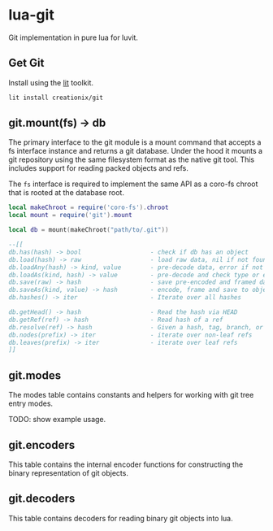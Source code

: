 # lua-git

Git implementation in pure lua for luvit.

## Get Git

Install using the [lit](https://github.com/luvit/lit) toolkit.

```sh
lit install creationix/git
```

## git.mount(fs) -> db

The primary interface to the git module is a mount command that accepts a fs
interface instance and returns a git database.  Under the hood it mounts a git
repository using the same filesystem format as the native git tool.  This
includes support for reading packed objects and refs.

The `fs` interface is required to implement the same API as a coro-fs chroot that
is rooted at the database root.

```lua
local makeChroot = require('coro-fs').chroot
local mount = require('git').mount

local db = mount(makeChroot("path/to/.git"))

--[[
db.has(hash) -> bool                   - check if db has an object
db.load(hash) -> raw                   - load raw data, nil if not found
db.loadAny(hash) -> kind, value        - pre-decode data, error if not found
db.loadAs(kind, hash) -> value         - pre-decode and check type or error
db.save(raw) -> hash                   - save pre-encoded and framed data
db.saveAs(kind, value) -> hash         - encode, frame and save to objects/$ha/$sh
db.hashes() -> iter                    - Iterate over all hashes

db.getHead() -> hash                   - Read the hash via HEAD
db.getRef(ref) -> hash                 - Read hash of a ref
db.resolve(ref) -> hash                - Given a hash, tag, branch, or HEAD, return the hash
db.nodes(prefix) -> iter               - iterate over non-leaf refs
db.leaves(prefix) -> iter              - iterate over leaf refs
]]
```

## git.modes

The modes table contains constants and helpers for working with git tree entry modes.

TODO: show example usage.

## git.encoders

This table contains the internal encoder functions for constructing the binary
representation of git objects.

## git.decoders

This table contains decoders for reading binary git objects into lua.
